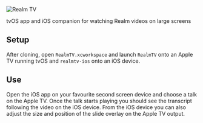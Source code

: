 ![Realm TV](https://media.githubusercontent.com/media/flufff42/RealmTV/master/Asset%20Sources/App%20Icons/Realm%20TV%20Top%20Shelf.png)

tvOS app and iOS companion for watching Realm videos on large screens

## Setup

After cloning, open `RealmTV.xcworkspace` and launch `RealmTV` onto an Apple TV running tvOS and `realmtv-ios` onto an iOS device.

## Use
Open the iOS app on your favourite second screen device and choose a talk on the Apple TV.
Once the talk starts playing you should see the transcript following the video on the iOS device.
From the iOS device you can also adjust the size and position of the slide overlay on the Apple TV output.
